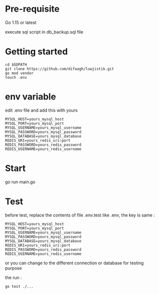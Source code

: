 # Pre-requisite
Go 1.15 or latest

execute sql script in db_backup.sql file
#

# Getting started
```
cd $GOPATH
git clone https://github.com/difaagh/luwjistik.git
go mod vendor
touch .env
```

# env variable
edit .env file and add this with yours
```
MYSQL_HOST=yours_mysql_host
MYSQL_PORT=yours_mysql_port
MYSQL_USERNAME=yours_mysql_username
MYSQL_PASSWORD=yours_mysql_password
MYSQL_DATABASE=yours_mysql_database
REDIS_URI=yours_redis_uri:port
REDIS_PASSWORD=yours_redis_password
REDIS_USERNAME=yours_redis_username
```

# Start
go run main.go

# Test
before test, replace the contents of file .env.test like .env, the key is same :
```
MYSQL_HOST=yours_mysql_host
MYSQL_PORT=yours_mysql_port
MYSQL_USERNAME=yours_mysql_username
MYSQL_PASSWORD=yours_mysql_password
MYSQL_DATABASE=yours_mysql_database
REDIS_URI=yours_redis_uri:port
REDIS_PASSWORD=yours_redis_password
REDIS_USERNAME=yours_redis_username
```
or you can change to the different connection or database for testing purpose

the run :
```
go test ./...
```